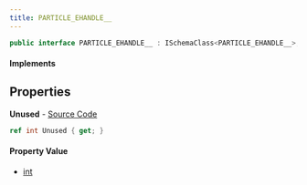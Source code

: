 ```yaml
---
title: PARTICLE_EHANDLE__
---
```


```csharp
public interface PARTICLE_EHANDLE__ : ISchemaClass<PARTICLE_EHANDLE__>, ISchemaField, ISchemaClass, INativeHandle
```

#### Implements

## Properties

**Unused** - [Source Code](https://github.com/swiftly-solution/swiftlys2/blob/master/managed/src/SwiftlyS2.Generated/Schemas/Interfaces/PARTICLE_EHANDLE__.cs#L16)

```csharp
ref int Unused { get; }
```

#### Property Value

- [int](https://learn.microsoft.com/dotnet/api/system.int32)

